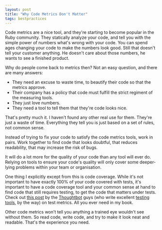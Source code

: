 ```yaml
---
layout: post
title: "Why Code Metrics Don't Matter"
tags: bestpractices
---
```

Code metrics are a nice tool, and they're starting to become popular in the Ruby community. They statically analyze your code, and tell you with the simple power of numbers what's wrong with your code. You can spend ages changing your code to make the numbers look good. Still that doesn't tell your customer anything. He doesn't care about those numbers, he wants to see a finished product.

Why do people come back to metrics then? Not an easy question, and there are many answers:

 * They need an excuse to waste time, to beautify their code so that the metrics approve.
 * Their company has a policy that code must fulfill the strict regiment of the measuring tools.
 * They just love numbers.
 * They need a tool to tell them that they're code looks nice.

That's pretty much it. I haven't found any other real use for them. They're just a waste of time. Everything they tell you is just based on a set of rules, not common sense.

Instead of trying to fix your code to satisfy the code metrics tools, work in pairs. Work together to find code that looks doubtful, that reduces readability, that may increase the risk of bugs.

It will do a lot more for the quality of your code than any tool will ever do. Relying on tools to ensure your code's quality will only cover some deeper-lying problems within your team or organisation.

One thing I explicitly except from this is code coverage. While it's not important to have exactly 100% of your code covered with tests, it's important to have a code coverage tool and your common sense at hand to find code that still requires testing, to get the code that matters under tests. Check out [this post](http://giantrobots.thoughtbot.com/2008/10/22/test-metrics-in-your-rails-app-and-what-they-mean) by the [Thoughtbot](http://www.thoughtbot.com/) guys (who write excellent [testing](http://www.thoughtbot.com/projects/shoulda) [tools](http://www.thoughtbot.com/projects/factory_girl), by the way) on test metrics. All you ever need in my book.

Other code metrics won't tell you anything a trained eye wouldn't see without them. So read code, write code, and try to make it look neat and readable. That's the experience you need.